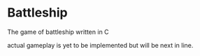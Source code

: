 # Battleship
The game of battleship written in C

actual gameplay is yet to be implemented but will be next in line.

